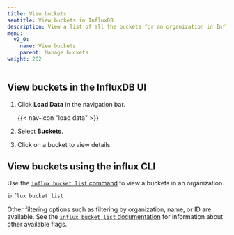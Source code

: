 ```yaml
---
title: View buckets
seotitle: View buckets in InfluxDB
description: View a list of all the buckets for an organization in InfluxDB using the InfluxDB UI or the influx CLI.
menu:
  v2_0:
    name: View buckets
    parent: Manage buckets
weight: 202
---
```


## View buckets in the InfluxDB UI

1. Click **Load Data** in the navigation bar.

    {{< nav-icon "load data" >}}

2. Select **Buckets**.
3. Click on a bucket to view details.

## View buckets using the influx CLI

Use the [`influx bucket list` command](/v2.0/reference/cli/influx/bucket/list)
to view a buckets in an organization.

```sh
influx bucket list
```

Other filtering options such as filtering by organization, name, or ID are available.
See the [`influx bucket list` documentation](/v2.0/reference/cli/influx/bucket/list)
for information about other available flags.
